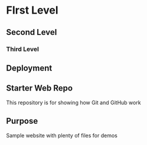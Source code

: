 # FIrst Level

## Second Level

### Third Level

## Deployment

## Starter Web Repo

This repository is for showing how Git and GitHub work

## Purpose

Sample website with plenty of files for demos


